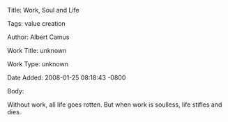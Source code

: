 Title:  Work, Soul and Life

Tags:   value creation

Author: Albert Camus

Work Title: unknown

Work Type: unknown

Date Added: 2008-01-25 08:18:43 -0800

Body: 

Without work, all life goes rotten. But when work is soulless, life stifles and dies.

